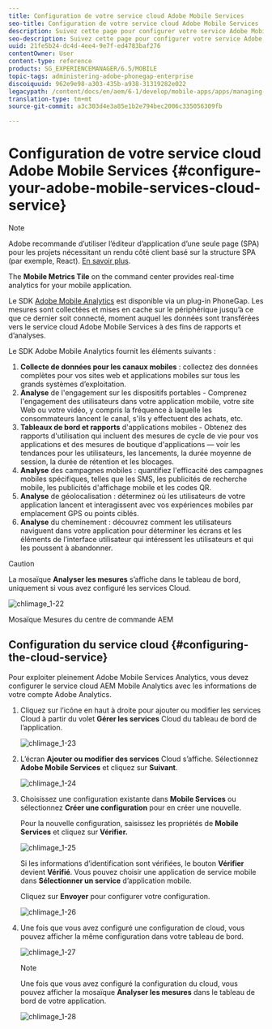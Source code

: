 ```yaml
---
title: Configuration de votre service cloud Adobe Mobile Services
seo-title: Configuration de votre service cloud Adobe Mobile Services
description: Suivez cette page pour configurer votre service Adobe Mobile Services Cloud.
seo-description: Suivez cette page pour configurer votre service Adobe Mobile Services Cloud.
uuid: 21fe5b24-dc4d-4ee4-9e7f-ed4783baf276
contentOwner: User
content-type: reference
products: SG_EXPERIENCEMANAGER/6.5/MOBILE
topic-tags: administering-adobe-phonegap-enterprise
discoiquuid: 962e9e98-a303-435b-a938-31319282e022
legacypath: /content/docs/en/aem/6-1/develop/mobile-apps/apps/managing-aem-mobile-apps/configure-your-adobe-phonegap-build-cloud-service1
translation-type: tm+mt
source-git-commit: a3c303d4e3a85e1b2e794bec2006c335056309fb

---
```



# Configuration de votre service cloud Adobe Mobile Services {#configure-your-adobe-mobile-services-cloud-service}

>[!NOTE]
>
>Adobe recommande d’utiliser l’éditeur d’application d’une seule page (SPA) pour les projets nécessitant un rendu côté client basé sur la structure SPA (par exemple, React). [En savoir plus](/help/sites-developing/spa-overview.md).

The **Mobile Metrics Tile** on the command center provides real-time analytics for your mobile application.

Le SDK [Adobe Mobile Analytics](https://www.adobe.com/ca/solutions/digital-analytics/mobile-web-apps-analytics.html) est disponible via un plug-in PhoneGap. Les mesures sont collectées et mises en cache sur le périphérique jusqu’à ce que ce dernier soit connecté, moment auquel les données sont transférées vers le service cloud Adobe Mobile Services à des fins de rapports et d’analyses.

Le SDK Adobe Mobile Analytics fournit les éléments suivants :

1. **Collecte de données pour les canaux mobiles** : collectez des données complètes pour vos sites web et applications mobiles sur tous les grands systèmes d’exploitation.
1. **Analyse** de l&#39;engagement sur les dispositifs portables - Comprenez l&#39;engagement des utilisateurs dans votre application mobile, votre site Web ou votre vidéo, y compris la fréquence à laquelle les consommateurs lancent le canal, s&#39;ils y effectuent des achats, etc.
1. **Tableaux de bord et rapports** d&#39;applications mobiles - Obtenez des rapports d&#39;utilisation qui incluent des mesures de cycle de vie pour vos applications et des mesures de boutique d&#39;applications — voir les tendances pour les utilisateurs, les lancements, la durée moyenne de session, la durée de rétention et les blocages.
1. **Analyse** des campagnes mobiles : quantifiez l&#39;efficacité des campagnes mobiles spécifiques, telles que les SMS, les publicités de recherche mobile, les publicités d&#39;affichage mobile et les codes QR.
1. **Analyse** de géolocalisation : déterminez où les utilisateurs de votre application lancent et interagissent avec vos expériences mobiles par emplacement GPS ou points ciblés.
1. **Analyse** du cheminement : découvrez comment les utilisateurs naviguent dans votre application pour déterminer les écrans et les éléments de l’interface utilisateur qui intéressent les utilisateurs et qui les poussent à abandonner.

>[!CAUTION]
>
>La mosaïque **Analyser les mesures** s’affiche dans le tableau de bord, uniquement si vous avez configuré les services Cloud.

![chlimage_1-22](assets/chlimage_1-22.png)

Mosaïque Mesures du centre de commande AEM

## Configuration du service cloud {#configuring-the-cloud-service}

Pour exploiter pleinement Adobe Mobile Services Analytics, vous devez configurer le service cloud AEM Mobile Analytics avec les informations de votre compte Adobe Analytics.

1. Cliquez sur l’icône en haut à droite pour ajouter ou modifier les services Cloud à partir du volet **Gérer les services** Cloud du tableau de bord de l’application.

   ![chlimage_1-23](assets/chlimage_1-23.png)

1. L’écran **Ajouter ou modifier des services** Cloud s’affiche. Sélectionnez **Adobe Mobile Services** et cliquez sur **Suivant**.

   ![chlimage_1-24](assets/chlimage_1-24.png)

1. Choisissez une configuration existante dans **Mobile Services** ou sélectionnez **Créer une configuration** pour en créer une nouvelle.

   Pour la nouvelle configuration, saisissez les propriétés de **Mobile Services** et cliquez sur **Vérifier.**

   ![chlimage_1-25](assets/chlimage_1-25.png)

   Si les informations d’identification sont vérifiées, le bouton **Vérifier** devient **Vérifié**. Vous pouvez choisir une application de service mobile dans **Sélectionner un service** d’application mobile.

   Cliquez sur **Envoyer** pour configurer votre configuration.

   ![chlimage_1-26](assets/chlimage_1-26.png)

1. Une fois que vous avez configuré une configuration de cloud, vous pouvez afficher la même configuration dans votre tableau de bord.

   ![chlimage_1-27](assets/chlimage_1-27.png)

   >[!NOTE]
   >
   >Une fois que vous avez configuré la configuration du cloud, vous pouvez afficher la mosaïque **Analyser les mesures** dans le tableau de bord de votre application.

   ![chlimage_1-28](assets/chlimage_1-28.png)

